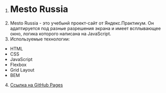 1. # Mesto Russia
2. Mesto Russia - это учебынй проект-сайт от Яндекс.Практикум. Он адаптируется под разные разрешения экрана и имеет всплывающее окно, логика которого написана на JavaScript.
3. Используемые технологии:
- HTML
- CSS
- JavaScript
- Flexbox  
- Grid Layout
- BEM  
4. [Ссылка на GitHub Pages](https://anterul.github.io/mesto/)